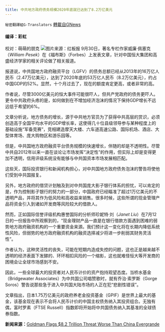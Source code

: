 ```yaml
---
title: 中共地方政府债务规模2020年底就已达到了8.2万亿美元
---
```

`秘密翻譯組G-Translators` [轉載自GNews](https://gnews.org/zh-hans/1568296/)

#### 编译：彩虹
校对：萌萌的朋克
![](https://assets.gnews.org/wp-content/uploads/2021/10/4-2.jpg)图片来源：红板报
9月30日，著名专栏作家威廉·佩塞克（*William Pesek*）在《福布斯》（Forbes）上发表文章，针对中国恒大集团和高盛经济学家的相关评论做了相关报道。

报道说，中共国地方政府融资平台（LGFV）的债务总额已经从2013年的16万亿人民币（2.47万亿美元），达到了2020年底的53万亿人民币（8.2万亿美元），约占中国GDP的52%。显然，十个月过去了，现在的额度肯定更高，或者非常的高。

作者说，尽管3000亿美元的恒大事件可能很吓人，但共产党政府的债务更吓人。更令中共政府头疼的是，如何做到在不增加经济泡沫的情况下保持GDP增长不远远低于希望的6%。

文章分析说，地方债务的增长，源于中共地方官员为了获得中共高层的赏识，必须创造高于全国平均水平的GDP增长率，这使得几十位县级领导参与某种程度上的基础设施“军备竞赛”，竞相建造摩天大楼、六车道高速公路、国际机场、酒店、大型体育场、庞大购物区和游乐园等。

但是，中共国地方政府融资平台债务规模的快速增长，伴随的却是不透明性。尽管中共自2012年以来一直在谈论让市场发挥“决定性”的作用，但实际上却是变得更加不透明，信用评级系统没有能够与中共国资本市场发展相匹配。

这些天，国际投资银行和新闻机构担心，对中共国地方政府债务泡沫的警告将使他们受到中共国报复。

另外，地方政府的借贷计划触及到对中共国庞大影子银行体系的担忧，可以肯定的是，作为控制影子银行的努力的一部分，中国政府已经瞄准了超过1万亿美元的不透明产品，并将其作为低风险和高收益来销售。很多时候，这些所谓的现金管理产品将资金引入到诸如开发商等风险较大的借款人。

然而，正如国际信誉评级机构惠誉国际的分析师珍妮特·刘（*Janet Liu*）在7月12日的一份报告中所观察到的，“现金理财产品一直是在银行借款方面遇到困难的弱势地方政府融资机构的一个重要资金来源。我们预计这一变化将在长期内降低系统性风险，但弱势的地方政府融资机构的融资选择减少将进一步削弱其财务灵活性”。

作者认为，这种灵活性的丧失，可能在短期内造成失控的问题，这也正是越来越不透明的经济表面下发酵的、环环相扣风险的一个缩影，这也就难怪恒大等开发商的困境会让全球市场感到不安。

因此，一些全球最大的投资者对人民币计价的资产抱持观望态度。当桥水基金（Bridgewater Associates）为中共国公司唱赞歌时，就有乔治·索罗斯（Gorge Soros）警告说那些急于进入中共国大陆市场的人正在犯“悲剧性错误”。

文章指出，日本1.75万亿美元的政府养老金投资基金（GPIF）是世界上最大的基金，该基金现在表示不会将人民币计价的中国主权债务纳入其投资组合。无独有偶，富时罗素（FTSE Russell）指数即将开始将中共国债务纳入其基准的全球债券指数。

**新闻来源：**[Goldman Flags $8.2 Trillion Threat Worse Than China Evergrande](https://www.forbes.com/sites/williampesek/2021/09/30/goldman-flags-82-trillion-threat-worse-than-china-evergrande/?sh=2b492a7615cc)
